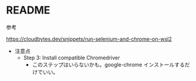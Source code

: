 # README

参考

https://cloudbytes.dev/snippets/run-selenium-and-chrome-on-wsl2

- 注意点
    - Step 3: Install compatible Chromedriver
        - このステップはいらないかも。google-chrome インストールするだけでいい。
